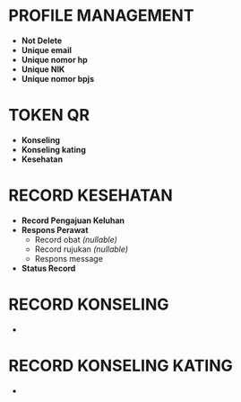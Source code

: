 # PROFILE MANAGEMENT
- **Not Delete**
- **Unique email**
- **Unique nomor hp**
- **Unique NIK**
- **Unique nomor bpjs**

# TOKEN QR
- **Konseling**
- **Konseling kating**
- **Kesehatan**

# RECORD KESEHATAN
- **Record Pengajuan Keluhan**
- **Respons Perawat**
  - Record obat *(nullable)*
  - Record rujukan *(nullable)*
  - Respons message
- **Status Record**

# RECORD KONSELING
- 

# RECORD KONSELING KATING
- 